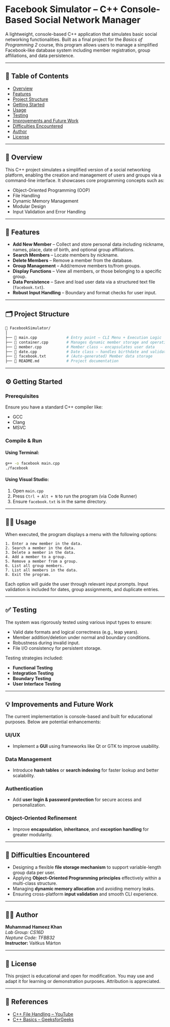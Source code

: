 # Facebook Simulator – C++ Console-Based Social Network Manager

A lightweight, console-based C++ application that simulates basic social networking functionalities. Built as a final project for the *Basics of Programming 2* course, this program allows users to manage a simplified Facebook-like database system including member registration, group affiliations, and data persistence.

---

## 📌 Table of Contents

- [Overview](#🧩-overview)
- [Features](#features)
- [Project Structure](#project-structure)
- [Getting Started](#getting-started)
- [Usage](#usage)
- [Testing](#testing)
- [Improvements and Future Work](#improvements-and-future-work)
- [Difficulties Encountered](#difficulties-encountered)
- [Author](#author)
- [License](#license)

---

## 🧩 Overview

This C++ project simulates a simplified version of a social networking platform, enabling the creation and management of users and groups via a command-line interface. It showcases core programming concepts such as:

- Object-Oriented Programming (OOP)
- File Handling
- Dynamic Memory Management
- Modular Design
- Input Validation and Error Handling

---

## 🚀 Features

- **Add New Member** – Collect and store personal data including nickname, names, place, date of birth, and optional group affiliations.
- **Search Members** – Locate members by nickname.
- **Delete Members** – Remove a member from the database.
- **Group Management** – Add/remove members to/from groups.
- **Display Functions** – View all members, or those belonging to a specific group.
- **Data Persistence** – Save and load user data via a structured text file (`facebook.txt`).
- **Robust Input Handling** – Boundary and format checks for user input.

---

## 🗂 Project Structure

```bash
📁 FacebookSimulator/
│
├── 📄 main.cpp             # Entry point – CLI Menu + Execution Logic
├── 📄 container.cpp        # Manages dynamic member storage and operations
├── 📄 member.cpp           # Member class – encapsulates user data
├── 📄 date.cpp             # Date class – handles birthdate and validations
├── 📄 facebook.txt         # (Auto-generated) Member data storage
├── 📄 README.md            # Project documentation
```

---

## ⚙️ Getting Started

### Prerequisites

Ensure you have a standard C++ compiler like:
- GCC
- Clang
- MSVC

### Compile & Run

#### Using Terminal:

```bash
g++ -o facebook main.cpp
./facebook
```

#### Using Visual Studio:

1. Open `main.cpp`
2. Press `Ctrl + Alt + N` to run the program (via Code Runner)
3. Ensure `facebook.txt` is in the same directory.

---

## 🧑‍💻 Usage

When executed, the program displays a menu with the following options:

```
1. Enter a new member in the data.
2. Search a member in the data.
3. Delete a member in the data.
4. Add a member to a group.
5. Remove a member from a group.
6. List all group members.
7. List all members in the data.
8. Exit the program.
```

Each option will guide the user through relevant input prompts. Input validation is included for dates, group assignments, and duplicate entries.

---

## ✅ Testing

The system was rigorously tested using various input types to ensure:

- Valid date formats and logical correctness (e.g., leap years).
- Member addition/deletion under normal and boundary conditions.
- Robustness during invalid input.
- File I/O consistency for persistent storage.

Testing strategies included:
- **Functional Testing**
- **Integration Testing**
- **Boundary Testing**
- **User Interface Testing**

---

## 💡 Improvements and Future Work

The current implementation is console-based and built for educational purposes. Below are potential enhancements:

### UI/UX
- Implement a **GUI** using frameworks like Qt or GTK to improve usability.

### Data Management
- Introduce **hash tables** or **search indexing** for faster lookup and better scalability.

### Authentication
- Add **user login & password protection** for secure access and personalization.

### Object-Oriented Refinement
- Improve **encapsulation**, **inheritance**, and **exception handling** for greater modularity.

---

## 🧱 Difficulties Encountered

- Designing a flexible **file storage mechanism** to support variable-length group data per user.
- Applying **Object-Oriented Programming principles** effectively within a multi-class structure.
- Managing **dynamic memory allocation** and avoiding memory leaks.
- Ensuring cross-platform **input validation** and smooth CLI experience.

---

## 👨‍💻 Author

**Muhammad Hameez Khan**  
*Lab Group: CS16D*  
*Neptune Code: TFBB32*  
**Instructor:** Vaitkus Márton

---

## 📄 License

This project is educational and open for modification. You may use and adapt it for learning or demonstration purposes. Attribution is appreciated.

---

## 📎 References

- [C++ File Handling – YouTube](https://www.youtube.com/watch?v=Cz4fl-TUjVk&t=91s)
- [C++ Basics – GeeksforGeeks](https://www.geeksforgeeks.org/c-plus-plus/)
